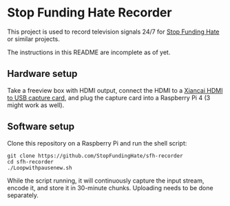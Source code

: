 # Stop Funding Hate Recorder

This project is used to record television signals 24/7 for [Stop Funding
Hate](https://stopfundinghate.info/) or similar projects.

The instructions in this README are incomplete as of yet.

## Hardware setup

Take a freeview box with HDMI output, connect the HDMI to a [Xiancai HDMI to USB
capture
card](https://www.amazon.co.uk/Capture-Camcorder-Definition-Acquisition-Broadcasting/dp/B089D8DB44),
and plug the capture card into a Raspberry Pi 4 (3 might work as well).

## Software setup

Clone this repository on a Raspberry Pi and run the shell script:

```
git clone https://github.com/StopFundingHate/sfh-recorder
cd sfh-recorder
./Loopwithpausenew.sh
```

While the script running, it will continuously capture the input stream, encode
it, and store it in 30-minute chunks. Uploading needs to be done separately.

